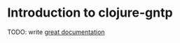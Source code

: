 # Introduction to clojure-gntp

TODO: write [great documentation](http://jacobian.org/writing/great-documentation/what-to-write/)
